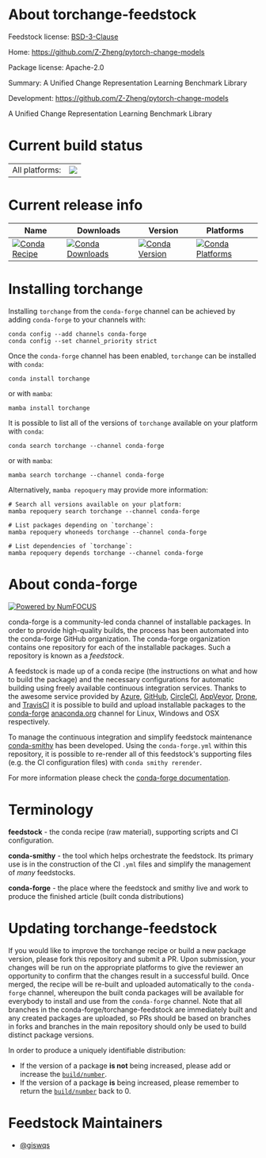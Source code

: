 About torchange-feedstock
=========================

Feedstock license: [BSD-3-Clause](https://github.com/conda-forge/torchange-feedstock/blob/main/LICENSE.txt)

Home: https://github.com/Z-Zheng/pytorch-change-models

Package license: Apache-2.0

Summary: A Unified Change Representation Learning Benchmark Library

Development: https://github.com/Z-Zheng/pytorch-change-models

A Unified Change Representation Learning Benchmark Library

Current build status
====================


<table><tr><td>All platforms:</td>
    <td>
      <a href="https://dev.azure.com/conda-forge/feedstock-builds/_build/latest?definitionId=26191&branchName=main">
        <img src="https://dev.azure.com/conda-forge/feedstock-builds/_apis/build/status/torchange-feedstock?branchName=main">
      </a>
    </td>
  </tr>
</table>

Current release info
====================

| Name | Downloads | Version | Platforms |
| --- | --- | --- | --- |
| [![Conda Recipe](https://img.shields.io/badge/recipe-torchange-green.svg)](https://anaconda.org/conda-forge/torchange) | [![Conda Downloads](https://img.shields.io/conda/dn/conda-forge/torchange.svg)](https://anaconda.org/conda-forge/torchange) | [![Conda Version](https://img.shields.io/conda/vn/conda-forge/torchange.svg)](https://anaconda.org/conda-forge/torchange) | [![Conda Platforms](https://img.shields.io/conda/pn/conda-forge/torchange.svg)](https://anaconda.org/conda-forge/torchange) |

Installing torchange
====================

Installing `torchange` from the `conda-forge` channel can be achieved by adding `conda-forge` to your channels with:

```
conda config --add channels conda-forge
conda config --set channel_priority strict
```

Once the `conda-forge` channel has been enabled, `torchange` can be installed with `conda`:

```
conda install torchange
```

or with `mamba`:

```
mamba install torchange
```

It is possible to list all of the versions of `torchange` available on your platform with `conda`:

```
conda search torchange --channel conda-forge
```

or with `mamba`:

```
mamba search torchange --channel conda-forge
```

Alternatively, `mamba repoquery` may provide more information:

```
# Search all versions available on your platform:
mamba repoquery search torchange --channel conda-forge

# List packages depending on `torchange`:
mamba repoquery whoneeds torchange --channel conda-forge

# List dependencies of `torchange`:
mamba repoquery depends torchange --channel conda-forge
```


About conda-forge
=================

[![Powered by
NumFOCUS](https://img.shields.io/badge/powered%20by-NumFOCUS-orange.svg?style=flat&colorA=E1523D&colorB=007D8A)](https://numfocus.org)

conda-forge is a community-led conda channel of installable packages.
In order to provide high-quality builds, the process has been automated into the
conda-forge GitHub organization. The conda-forge organization contains one repository
for each of the installable packages. Such a repository is known as a *feedstock*.

A feedstock is made up of a conda recipe (the instructions on what and how to build
the package) and the necessary configurations for automatic building using freely
available continuous integration services. Thanks to the awesome service provided by
[Azure](https://azure.microsoft.com/en-us/services/devops/), [GitHub](https://github.com/),
[CircleCI](https://circleci.com/), [AppVeyor](https://www.appveyor.com/),
[Drone](https://cloud.drone.io/welcome), and [TravisCI](https://travis-ci.com/)
it is possible to build and upload installable packages to the
[conda-forge](https://anaconda.org/conda-forge) [anaconda.org](https://anaconda.org/)
channel for Linux, Windows and OSX respectively.

To manage the continuous integration and simplify feedstock maintenance
[conda-smithy](https://github.com/conda-forge/conda-smithy) has been developed.
Using the ``conda-forge.yml`` within this repository, it is possible to re-render all of
this feedstock's supporting files (e.g. the CI configuration files) with ``conda smithy rerender``.

For more information please check the [conda-forge documentation](https://conda-forge.org/docs/).

Terminology
===========

**feedstock** - the conda recipe (raw material), supporting scripts and CI configuration.

**conda-smithy** - the tool which helps orchestrate the feedstock.
                   Its primary use is in the construction of the CI ``.yml`` files
                   and simplify the management of *many* feedstocks.

**conda-forge** - the place where the feedstock and smithy live and work to
                  produce the finished article (built conda distributions)


Updating torchange-feedstock
============================

If you would like to improve the torchange recipe or build a new
package version, please fork this repository and submit a PR. Upon submission,
your changes will be run on the appropriate platforms to give the reviewer an
opportunity to confirm that the changes result in a successful build. Once
merged, the recipe will be re-built and uploaded automatically to the
`conda-forge` channel, whereupon the built conda packages will be available for
everybody to install and use from the `conda-forge` channel.
Note that all branches in the conda-forge/torchange-feedstock are
immediately built and any created packages are uploaded, so PRs should be based
on branches in forks and branches in the main repository should only be used to
build distinct package versions.

In order to produce a uniquely identifiable distribution:
 * If the version of a package **is not** being increased, please add or increase
   the [``build/number``](https://docs.conda.io/projects/conda-build/en/latest/resources/define-metadata.html#build-number-and-string).
 * If the version of a package **is** being increased, please remember to return
   the [``build/number``](https://docs.conda.io/projects/conda-build/en/latest/resources/define-metadata.html#build-number-and-string)
   back to 0.

Feedstock Maintainers
=====================

* [@giswqs](https://github.com/giswqs/)

